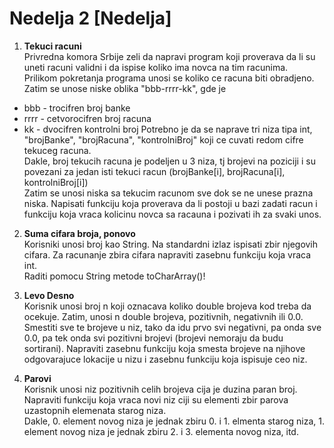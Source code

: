 # Nedelja 2 [Nedelja]

1. **Tekuci racuni**<br>
  Privredna komora Srbije zeli da napravi program koji proverava da li su uneti racuni validni i da ispise koliko ima novca na tim racunima.<br>
  Prilikom pokretanja programa unosi se koliko ce racuna biti obradjeno. Zatim se unose niske oblika "bbb-rrrr-kk", gde je<br>
  - bbb - trocifren broj banke
  - rrrr - cetvorocifren broj racuna
  - kk - dvocifren kontrolni broj
  Potrebno je da se naprave tri niza tipa int, "brojBanke", "brojRacuna", "kontrolniBroj" koji ce cuvati redom cifre tekuceg racuna.<br>
  Dakle, broj tekucih racuna je podeljen u 3 niza, tj brojevi na poziciji i su povezani za jedan isti tekuci racun (brojBanke[i], brojRacuna[i], kontrolniBroj[i])<br>
  Zatim se unosi niska sa tekucim racunom sve dok se ne unese prazna niska. Napisati funkciju koja proverava da li postoji u bazi zadati racun i funkciju koja vraca kolicinu novca sa racauna i pozivati ih za svaki unos.<br>
  
2. **Suma cifara broja, ponovo**<br>
Korisniki unosi broj kao String. Na standardni izlaz ispisati zbir njegovih cifara. Za racunanje zbira cifara napraviti zasebnu funkciju koja vraca int.<br>
Raditi pomocu String metode toCharArray()!
 
3. **Levo Desno**<br>
  Korisnik unosi broj n koji oznacava koliko double brojeva kod treba da ocekuje. Zatim, unosi n double brojeva, pozitivnih, negativnih ili 0.0. Smestiti sve te brojeve u niz, tako da idu prvo svi negativni, pa onda sve 0.0, pa tek onda svi pozitivni brojevi (brojevi nemoraju da budu sortirani). Napraviti zasebnu funkciju koja smesta brojeve na njihove odgovarajuce lokacije u nizu i zasebnu funkciju koja ispisuje ceo niz.<br>
  
4. **Parovi**<br>
  Korisnik unosi niz pozitivnih celih brojeva cija je duzina paran broj. Napraviti funkciju koja vraca novi niz ciji su elementi zbir parova uzastopnih elemenata starog niza.<br>
  Dakle, 0. element novog niza je jednak zbiru 0. i 1. elmenta starog niza, 1. element novog niza je jednak zbiru 2. i 3. elementa novog niza, itd.<br>
